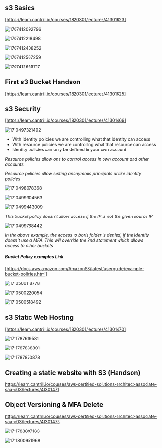 ## s3 Basics

[https://learn.cantrill.io/courses/1820301/lectures/41301623]

![1707412092796](image/S3/1707412092796.png)

![1707412218498](image/S3/1707412218498.png)

![1707412408252](image/S3/1707412408252.png)

![1707412567259](image/S3/1707412567259.png)

![1707412665717](image/S3/1707412665717.png)

## First s3 Bucket Handson

[https://learn.cantrill.io/courses/1820301/lectures/41301625]

## s3 Security

[https://learn.cantrill.io/courses/1820301/lectures/41301469]

![1710497321492](image/S3/1710497321492.png)

* With identity policies we are controlling what that identity can access
* With resource policies we are controlling what that resource can access
* Identity policies can only be defined in your own account

*Resource policies allow one to control access in own account and other accounts*

*Resource policies allow setting anonymous principals unlike identity policies*


![1710498078368](image/S3/1710498078368.png)

![1710499304563](image/S3/1710499304563.png)

![1710499443009](image/S3/1710499443009.png)

*This bucket policy doesn't allow access if the IP is not the given source IP*

![1710499768442](image/S3/1710499768442.png)

*In the above example, the access to boris folder is denied, if the Identity doesn't use a MFA. This will override the 2nd statement which allows access to other buckets*

##### Bucket Policy examples Link

[https://docs.aws.amazon.com/AmazonS3/latest/userguide/example-bucket-policies.html]


![1710500118778](image/S3/1710500118778.png)

![1710500220054](image/S3/1710500220054.png)

![1710500518492](image/S3/1710500518492.png)

## s3 Static Web Hosting

[https://learn.cantrill.io/courses/1820301/lectures/41301470]

![1711787619581](image/S3/1711787619581.png)

![1711787838801](image/S3/1711787838801.png)

![1711787870878](image/S3/1711787870878.png)

## Creating a static website with S3 (Handson)

https://learn.cantrill.io/courses/aws-certified-solutions-architect-associate-saa-c03/lectures/41301471

## Object Versioning & MFA Delete

https://learn.cantrill.io/courses/aws-certified-solutions-architect-associate-saa-c03/lectures/41301473

![1711788897163](image/S3/1711788897163.png)

![1711800951968](image/S3/1711800951968.png)






